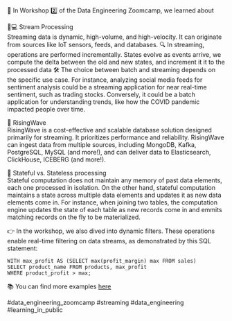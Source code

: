 🚀 In Workshop 2️⃣ of the Data Engineering Zoomcamp, we learned about

🌊💻 Stream Processing  
Streaming data is dynamic, high-volume, and high-velocity. It can originate from sources like IoT sensors, feeds, and databases. 🔍 In streaming, operations are performed incrementally. States evolve as events arrive, we compute the delta between the old and new states, and increment it it to the processed data 🛠️ The choice between batch and streaming depends on the specific use case. For instance, analyzing social media feeds for sentiment analysis could be a streaming application for near real-time sentiment, such as trading stocks. Conversely, it could be a batch application for understanding trends, like how the COVID pandemic impacted people over time.

🌊 RisingWave  
RisingWave is a cost-effective and scalable database solution designed primarily for streaming. It prioritizes performance and reliability. RisingWave can ingest data from multiple sources, including MongoDB, Kafka, PostgreSQL, MySQL (and more!), and can deliver data to Elasticsearch, ClickHouse, ICEBERG (and more!).

🔄 Stateful vs. Stateless processing   
Stateful computation does not maintain any memory of past data elements, each one processed in isolation. On the other hand, stateful computation maintains a state across multiple data elements and updates it as new data elements come in. For instance, when joining two tables, the computation engine updates the state of each table as new records come in and emmits matching records on the fly to be materialized.

👉 In the workshop, we also dived into dynamic filters. These operations enable real-time filtering on data streams, as demonstrated by this SQL statement:

```
WITH max_profit AS (SELECT max(profit_margin) max FROM sales) 
SELECT product_name FROM products, max_profit 
WHERE product_profit > max; 
```

📚 You can find more examples [here](https://github.com/el-grudge/data-engineering-zoomcamp/tree/main/workshop_2)

#data_engineering_zoomcamp #streaming #data_engineering #learning_in_public
